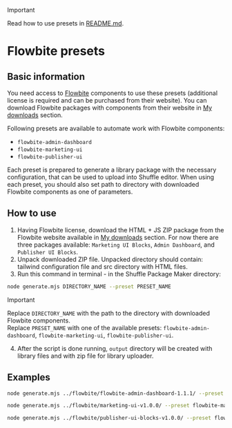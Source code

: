 > [!IMPORTANT]
> Read how to use presets in [README.md](../README.md#usage).

# Flowbite presets

## Basic information
You need access to [Flowbite](https://flowbite.com) components to use these presets (additional license is required and can be purchased from their website). You can download Flowbite packages with components from their website in [My downloads](https://flowbite.com/dashboard/downloads/) section.

Following presets are available to automate work with Flowbite components:

- `flowbite-admin-dashboard`
- `flowbite-marketing-ui`
- `flowbite-publisher-ui`

Each preset is prepared to generate a library package with the necessary configuration, that can be used to upload into Shuffle editor.
When using each preset, you should also set path to directory with downloaded Flowbite components as one of parameters.

## How to use
1. Having Flowbite license, download the HTML + JS ZIP package from the Flowbite website available in [My downloads](https://flowbite.com/dashboard/downloads/) section. For now there are three packages available: `Marketing UI Blocks`, `Admin Dashboard`, and `Publisher UI Blocks`.
2. Unpack downloaded ZIP file. Unpacked directory should contain: tailwind configuration file and src directory with HTML files.
3. Run this command in terminal - in the Shuffle Package Maker directory:
```bash
node generate.mjs DIRECTORY_NAME --preset PRESET_NAME
```
> [!IMPORTANT]
> Replace `DIRECTORY_NAME` with the path to the directory with downloaded Flowbite components.  
> Replace `PRESET_NAME` with one of the available presets: `flowbite-admin-dashboard`, `flowbite-marketing-ui`, `flowbite-publisher-ui`.
4. After the script is done running, `output` directory will be created with library files and with zip file for library uploader.

## Examples
```bash
node generate.mjs ../flowbite/flowbite-admin-dashboard-1.1.1/ --preset flowbite-admin-dashboard
```
```bash
node generate.mjs ../flowbite/marketing-ui-v1.0.0/ --preset flowbite-marketing-ui
```
```bash
node generate.mjs ../flowbite/publisher-ui-blocks-v1.0.0/ --preset flowbite-publisher-ui
```
